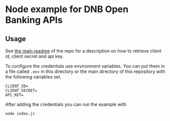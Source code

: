 # Node example for DNB Open Banking APIs

## Usage

See [the main readme][] of the repo for a description on how to
retrieve client id, client secret and api key.

To configure the credentials use environment variables. You can
put them in a file called `.env` in this directory or the main directory 
of this repository with the following variables set.

```
CLIENT_ID=
CLIENT_SECRET=
API_KEY=
```

After adding the credentials you can run the example with

```
node index.js
```


[the main readme]: (../README.md)
